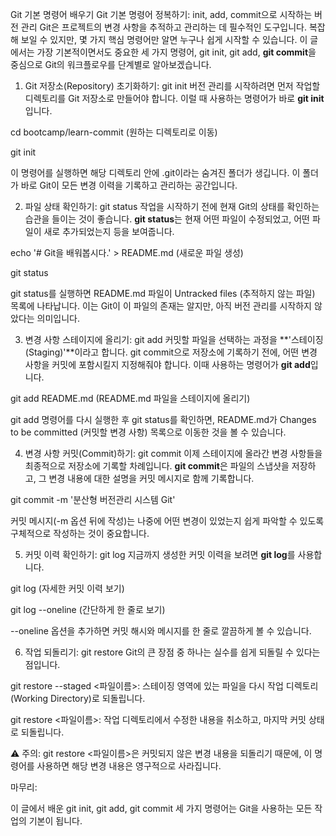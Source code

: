 Git 기본 명령어 배우기
Git 기본 명령어 정복하기: init, add, commit으로 시작하는 버전 관리
Git은 프로젝트의 변경 사항을 추적하고 관리하는 데 필수적인 도구입니다. 복잡해 보일 수 있지만, 몇 가지 핵심 명령어만 알면 누구나 쉽게 시작할 수 있습니다. 이 글에서는 가장 기본적이면서도 중요한 세 가지 명령어, git init, git add, **git commit**을 중심으로 Git의 워크플로우를 단계별로 알아보겠습니다.

1. Git 저장소(Repository) 초기화하기: git init
버전 관리를 시작하려면 먼저 작업할 디렉토리를 Git 저장소로 만들어야 합니다. 이럴 때 사용하는 명령어가 바로 **git init**입니다.

cd bootcamp/learn-commit (원하는 디렉토리로 이동)

git init

이 명령어를 실행하면 해당 디렉토리 안에 .git이라는 숨겨진 폴더가 생깁니다. 이 폴더가 바로 Git이 모든 변경 이력을 기록하고 관리하는 공간입니다.

2. 파일 상태 확인하기: git status
작업을 시작하기 전에 현재 Git의 상태를 확인하는 습관을 들이는 것이 좋습니다. **git status**는 현재 어떤 파일이 수정되었고, 어떤 파일이 새로 추가되었는지 등을 보여줍니다.

echo '# Git을 배워봅시다.' > README.md (새로운 파일 생성)

git status

git status를 실행하면 README.md 파일이 Untracked files (추적하지 않는 파일) 목록에 나타납니다. 이는 Git이 이 파일의 존재는 알지만, 아직 버전 관리를 시작하지 않았다는 의미입니다.

3. 변경 사항 스테이지에 올리기: git add
커밋할 파일을 선택하는 과정을 **'스테이징(Staging)'**이라고 합니다. git commit으로 저장소에 기록하기 전에, 어떤 변경 사항을 커밋에 포함시킬지 지정해줘야 합니다. 이때 사용하는 명령어가 **git add**입니다.

git add README.md (README.md 파일을 스테이지에 올리기)

git add 명령어를 다시 실행한 후 git status를 확인하면, README.md가 Changes to be committed (커밋할 변경 사항) 목록으로 이동한 것을 볼 수 있습니다.

4. 변경 사항 커밋(Commit)하기: git commit
이제 스테이지에 올라간 변경 사항들을 최종적으로 저장소에 기록할 차례입니다. **git commit**은 파일의 스냅샷을 저장하고, 그 변경 내용에 대한 설명을 커밋 메시지로 함께 기록합니다.

git commit -m '분산형 버전관리 시스템 Git'

커밋 메시지(-m 옵션 뒤에 작성)는 나중에 어떤 변경이 있었는지 쉽게 파악할 수 있도록 구체적으로 작성하는 것이 중요합니다.

5. 커밋 이력 확인하기: git log
지금까지 생성한 커밋 이력을 보려면 **git log**를 사용합니다.

git log (자세한 커밋 이력 보기)

git log --oneline (간단하게 한 줄로 보기)

--oneline 옵션을 추가하면 커밋 해시와 메시지를 한 줄로 깔끔하게 볼 수 있습니다.

6. 작업 되돌리기: git restore
Git의 큰 장점 중 하나는 실수를 쉽게 되돌릴 수 있다는 점입니다.

git restore --staged <파일이름>: 스테이징 영역에 있는 파일을 다시 작업 디렉토리(Working Directory)로 되돌립니다.

git restore <파일이름>: 작업 디렉토리에서 수정한 내용을 취소하고, 마지막 커밋 상태로 되돌립니다.

⚠️ 주의: git restore <파일이름>은 커밋되지 않은 변경 내용을 되돌리기 때문에, 이 명령어를 사용하면 해당 변경 내용은 영구적으로 사라집니다.

마무리:

이 글에서 배운 git init, git add, git commit 세 가지 명령어는 Git을 사용하는 모든 작업의 기본이 됩니다.
